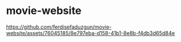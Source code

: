 # movie-website




https://github.com/ferdisefaduzgun/movie-website/assets/76045185/8e797eba-d158-41b1-8e8b-f4db3d65d84e

